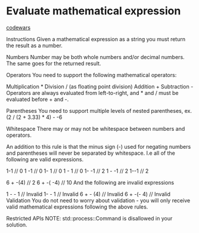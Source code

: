 # Evaluate mathematical expression

[codewars](https://www.codewars.com/kata/52a78825cdfc2cfc87000005/train/rust)

Instructions
Given a mathematical expression as a string you must return the result as a number.

Numbers
Number may be both whole numbers and/or decimal numbers. The same goes for the returned result.

Operators
You need to support the following mathematical operators:

Multiplication *
Division / (as floating point division)
Addition +
Subtraction -
Operators are always evaluated from left-to-right, and * and / must be evaluated before + and -.

Parentheses
You need to support multiple levels of nested parentheses, ex. (2 / (2 + 3.33) * 4) - -6

Whitespace
There may or may not be whitespace between numbers and operators.

An addition to this rule is that the minus sign (-) used for negating numbers and parentheses will never be separated by whitespace. I.e all of the following are valid expressions.

1-1    // 0
1 -1   // 0
1- 1   // 0
1 - 1  // 0
1- -1  // 2
1 - -1 // 2
1--1   // 2

6 + -(4)   // 2
6 + -( -4) // 10
And the following are invalid expressions

1 - - 1    // Invalid
1- - 1     // Invalid
6 + - (4)  // Invalid
6 + -(- 4) // Invalid
Validation
You do not need to worry about validation - you will only receive valid mathematical expressions following the above rules.

Restricted APIs
NOTE: std::process::Command is disallowed in your solution.